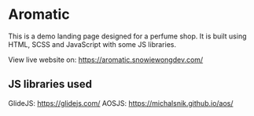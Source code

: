 # Aromatic

This is a demo landing page designed for a perfume shop. It is built using HTML, SCSS and JavaScript with some JS libraries.

View live website on: https://aromatic.snowiewongdev.com/

## JS libraries used
GlideJS: https://glidejs.com/
AOSJS: https://michalsnik.github.io/aos/
